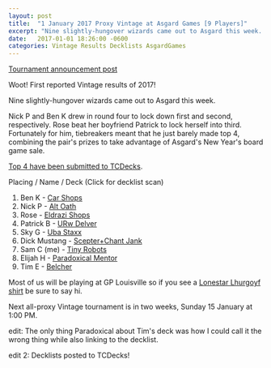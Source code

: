 ```yaml
---
layout: post
title:  "1 January 2017 Proxy Vintage at Asgard Games [9 Players]"
excerpt: "Nine slightly-hungover wizards came out to Asgard this week. Check out the results!"
date:   2017-01-01 18:26:00 -0600
categories: Vintage Results Decklists AsgardGames
---
```

[Tournament announcement post](http://themanadrain.com/topic/873/1-january-2017-fortnightly-vintage-at-asgard-games-w-beer)

Woot! First reported Vintage results of 2017!

Nine slightly-hungover wizards came out to Asgard this week.

Nick P and Ben K drew in round four to lock down first and second, respectively.  Rose beat her boyfriend Patrick to lock herself into third. Fortunately for him, tiebreakers meant that he just barely made top 4, combining the pair's prizes to take advantage of Asgard's New Year's board game sale.

[Top 4 have been submitted to TCDecks](http://www.tcdecks.net/deck.php?id=21742). 

Placing / Name / Deck (Click for decklist scan)

1. Ben K - [Car Shops](https://images.lonestarlhurgoyfs.com/2017/01/01/deck-1.jpg)
2. Nick P - [Alt Oath](https://images.lonestarlhurgoyfs.com/2017/01/01/deck-2.jpg)
3. Rose - [Eldrazi Shops](https://images.lonestarlhurgoyfs.com/2017/01/01/deck-3.jpg)
4. Patrick B - [URw Delver](https://images.lonestarlhurgoyfs.com/2017/01/01/deck-4.jpg)
5. Sky G - [Uba Staxx](https://images.lonestarlhurgoyfs.com/2017/01/01/deck-5.jpg)
6. Dick Mustang - [Scepter+Chant Jank](https://images.lonestarlhurgoyfs.com/2017/01/01/deck-6.jpg)
7. Sam C (me) - [Tiny Robots](https://images.lonestarlhurgoyfs.com/2017/01/01/deck-7.jpg)
8. Elijah H - [Paradoxical Mentor](https://images.lonestarlhurgoyfs.com/2017/01/01/deck-8.jpg)
9. Tim E - [Belcher](https://images.lonestarlhurgoyfs.com/2017/01/01/deck-9.jpg)

Most of us will be playing at GP Louisville so if you see a [Lonestar Lhurgoyf shirt](https://images.lonestarlhurgoyfs.com/2017/01/01/lslgShirt.jpg) be sure to say hi.

Next all-proxy Vintage tournament is in two weeks, Sunday 15 January at 1:00 PM.

edit: The only thing Paradoxical about Tim's deck was how I could call it the wrong thing while also linking to the decklist.

edit 2: Decklists posted to TCDecks!